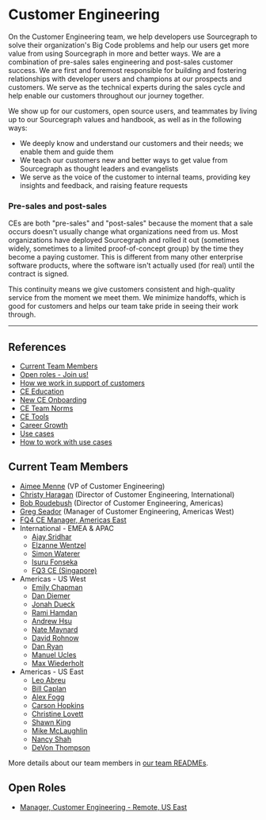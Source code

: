 # Customer Engineering

On the Customer Engineering team, we help developers use Sourcegraph to solve their organization's Big Code problems and help our users get more value from using Sourcegraph in more and better ways. We are a combination of pre-sales sales engineering and post-sales customer success. We are first and foremost responsible for building and fostering relationships with developer users and champions at our prospects and customers. We serve as the technical experts during the sales cycle and help enable our customers throughout our journey together.

We show up for our customers, open source users, and teammates by living up to our Sourcegraph values and handbook, as well as in the following ways:

- We deeply know and understand our customers and their needs; we enable them and guide them
- We teach our customers new and better ways to get value from Sourcegraph as thought leaders and evangelists
- We serve as the voice of the customer to internal teams, providing key insights and feedback, and raising feature requests

### Pre-sales and post-sales

CEs are both "pre-sales" and "post-sales" because the moment that a sale occurs doesn't usually change what organizations need from us. Most organizations have deployed Sourcegraph and rolled it out (sometimes widely, sometimes to a limited proof-of-concept group) by the time they become a paying customer. This is different from many other enterprise software products, where the software isn't actually used (for real) until the contract is signed.

This continuity means we give customers consistent and high-quality service from the moment we meet them. We minimize handoffs, which is good for customers and helps our team take pride in seeing their work through.

---

## References

- [Current Team Members](#current-team-members)
- [Open roles - Join us!](#open-roles)
- [How we work in support of customers](process/working-with-customers.md)
- [CE Education](onboarding/education.md)
- [New CE Onboarding](onboarding/index.md)
- [CE Team Norms](team-culture/index.md)
- [CE Tools](tools/ce-tools.md)
- [Career Growth](career-growth/index.md)
- [Use cases](../strategy-goals/strategy/index.md#use-cases)
- [How to work with use cases](../strategy-goals/strategy/working_with_use_cases.md)

## Current Team Members

<!-- Alphabetically, by surname. -->

- [Aimee Menne](../../team/index.md#aimee-menne) (VP of Customer Engineering)
- [Christy Haragan](../../team/index.md#christy-haragan) (Director of Customer Engineering, International)
- [Bob Roudebush](../../team/index.md#bob-roudebush) (Director of Customer Engineering, Americas)
- [Greg Seador](../../team/index.md#greg-seador) (Manager of Customer Engineering, Americas West)
- [FQ4 CE Manager, Americas East](https://boards.greenhouse.io/sourcegraph91/jobs/4027471004)
- International - EMEA & APAC
  - [Ajay Sridhar](../../team/index.md#ajay-sridhar)
  - [Elzanne Wentzel](../../team/index.md#elzanne-wentzel)
  - [Simon Waterer](../../team/index.md#simon-waterer)
  - [Isuru Fonseka](../../team/index.md#isuru-fonseka)
  - [FQ3 CE (Singapore)](https://boards.greenhouse.io/sourcegraph91/jobs/4019078004)
- Americas - US West
  - [Emily Chapman](../../team/index.md#emily-chapman)
  - [Dan Diemer](../../team/index.md#dan-diemer)
  - [Jonah Dueck](../../team/index.md#jonah-dueck)
  - [Rami Hamdan](../../team/index.md#rami-hamdan)
  - [Andrew Hsu](../../team/index.md#andrew-hsu)
  - [Nate Maynard](../../team/index.md#nate-maynard)
  - [David Rohnow](../../team/index.md#david-rohnow)
  - [Dan Ryan](../../team/index.md#dan-ryan)
  - [Manuel Ucles](../../team/index.md#manuel-ucles)
  - [Max Wiederholt](../../team/index.md#max-wiederholt)
- Americas - US East
  - [Leo Abreu](../../team/index.md#leo-abreu)
  - [Bill Caplan](../../team/index.md#bill-caplan)
  - [Alex Fogg](../../team/index.md#alex-fogg)
  - [Carson Hopkins](../../team/index.md#carson-hopkins)
  - [Christine Lovett](../../team/index.md#christine-lovett)
  - [Shawn King](../../team/index.md#shawn-king)
  - [Mike McLaughlin](../../team/index.md#mike-mclaughlin)
  - [Nancy Shah](../../team/index.md#nancy-shah)
  - [DeVon Thompson](../../team/index.md#DeVon-Thompson)

More details about our team members in [our team READMEs](team/index.md).

## Open Roles

- [Manager, Customer Engineering - Remote, US East](https://boards.greenhouse.io/sourcegraph91/jobs/4027471004)
